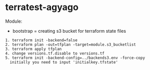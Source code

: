 # terratest-agyago

Module:
  - bootstrap = creating s3 bucket for terraform state files
  ``` 
  1. terraform init -backend=false
  2. terraform plan -out=tfplan -target=module.s3_bucketlist
  3. terraform apply tfplan
  4. change versions.tf.disable to versions.tf
  5. terraform init -backend-config=../backends3.env -force-copy
    initially you need to input 'initialkey.tfstate'
